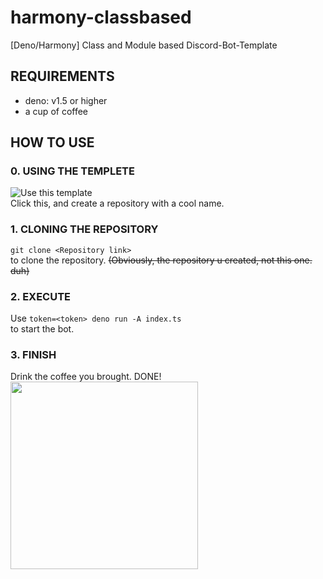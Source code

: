 # harmony-classbased
[Deno/Harmony] Class and Module based Discord-Bot-Template

## REQUIREMENTS
* deno: v1.5 or higher
* a cup of coffee

## HOW TO USE
### 0. USING THE TEMPLETE
![Use this template](https://cdn.trinets.xyz/d/aIpFRn8llH.png)\
Click this, and create a repository with a cool name.

### 1. CLONING THE REPOSITORY
```git clone <Repository link>```\
to clone the repository.
~~(Obviously, the repository u created, not this one. duh)~~

### 2. EXECUTE
Use
```token=<token> deno run -A index.ts```\
to start the bot.

### 3. FINISH
Drink the coffee you brought. DONE!   
<image width=300px src=https://media.giphy.com/media/9UZZebsksF6ioNLpcl/giphy.gif>

